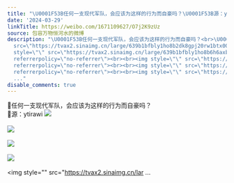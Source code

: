 ```yaml
---
title: "\U0001F53B任何一支现代军队，会应该为这样的行为而自豪吗？\U0001F53B源：ytirawi [图片][图片][图片][图片][图片][图片][图片][图片][图片]"
date: '2024-03-29'
linkTitle: https://weibo.com/1671109627/O7j2K9zUz
source: 包容万物恒河水的微博
description: "\U0001F53B任何一支现代军队，会应该为这样的行为而自豪吗？<br>\U0001F53B源：ytirawi <img style=\"\"
  src=\"https://tvax2.sinaimg.cn/large/639b1bfbly1ho8b2dk8gpj20rw1btx00.jpg\" referrerpolicy=\"no-referrer\"><br><br><img
  style=\"\" src=\"https://tvax2.sinaimg.cn/large/639b1bfbly1ho8b6h6axbj20wi0rx4hb.jpg\"
  referrerpolicy=\"no-referrer\"><br><br><img style=\"\" src=\"https://tvax3.sinaimg.cn/large/639b1bfbly1ho8b6qdk5oj20oj0gcjy4.jpg\"
  referrerpolicy=\"no-referrer\"><br><br><img style=\"\" src=\"https://tvax1.sinaimg.cn/large/639b1bfbly1ho8b6ybn4pj20wi0r5wqe.jpg\"
  referrerpolicy=\"no-referrer\"><br><br><img style=\"\" src=\"https://tvax2.sinaimg.cn/lar
  ..."
disable_comments: true
---
```

🔻任何一支现代军队，会应该为这样的行为而自豪吗？<br>🔻源：ytirawi <img style="" src="https://tvax2.sinaimg.cn/large/639b1bfbly1ho8b2dk8gpj20rw1btx00.jpg" referrerpolicy="no-referrer"><br><br><img style="" src="https://tvax2.sinaimg.cn/large/639b1bfbly1ho8b6h6axbj20wi0rx4hb.jpg" referrerpolicy="no-referrer"><br><br><img style="" src="https://tvax3.sinaimg.cn/large/639b1bfbly1ho8b6qdk5oj20oj0gcjy4.jpg" referrerpolicy="no-referrer"><br><br><img style="" src="https://tvax1.sinaimg.cn/large/639b1bfbly1ho8b6ybn4pj20wi0r5wqe.jpg" referrerpolicy="no-referrer"><br><br><img style="" src="https://tvax2.sinaimg.cn/lar ...